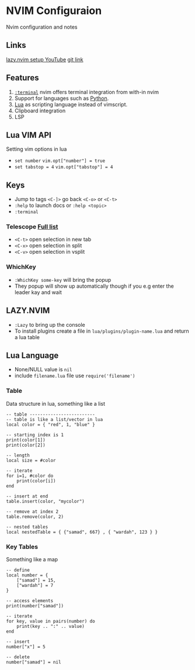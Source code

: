 # NVIM Configuraion
Nvim configuration and notes

## Links
[lazy.nvim setup YouTube](https://www.youtube.com/watch?v=6mxWayq-s9I&t)
[git link](https://github.com/josean-dev/dev-environment-files)

## Features
1. [`:terminal`](https://neovim.io/doc/user/nvim_terminal_emulator.html#terminal) nvim offers terminal integration from with-in nvim
2. Support for languages such as [Python](https://neovim.io/doc/user/provider.html#provider-python).
3. [Lua](https://neovim.io/doc/user/lua.html#lua) as scripting language instead of vimscript.
4. Clipboard integration 
5. LSP

## Lua VIM API
Setting vim options in lua
* `set number` `vim.opt["number"] = true`
* `set tabstop = 4` `vim.opt["tabstop"] = 4`

## Keys
* Jump to tags `<C-]>` go back `<C-o>` or `<C-t>`
* `:help` to launch docs or `:help <topic>`
* `:terminal`

### Telescope [Full list](https://github.com/nvim-telescope/telescope.nvim?tab=readme-ov-file#default-mappings)
* `<C-t>` open selection in new tab
* `<C-x>` open selection in split
* `<C-v>` open selection in vsplit

### WhichKey
* `:WhichKey some-key` will bring the popup
* They popup will show up automatically though if you e.g enter the leader kay and wait

## LAZY.NVIM
* `:Lazy` to bring up the console
* To install plugins create a file in `lua/plugins/plugin-name.lua` and return a lua table

## Lua Language 
* None/NULL value is `nil`
* include `filename.lua` file use `require('filename')`

### Table
Data structure in lua, something like a list
```
-- table -------------------------
-- table is like a list/vector in lua
local color = { "red", 1, "blue" } 

-- starting index is 1
print(color[1])
print(color[2])

-- length
local size = #color

-- iterate
for i=1, #color do
    print(color[i])
end

-- insert at end
table.insert(color, "mycolor")

-- remove at index 2
table.remove(color, 2)

-- nested tables
local nestedTable = { {"samad", 667} , { "wardah", 123 } }
```

### Key Tables
Something like a map
```
-- define
local number = {
    ["samad"] = 15,
    ["wardah"] = 7
}

-- access elements
print(number["samad"])

-- iterate
for key, value in pairs(number) do
    print(key .. ":" .. value)
end

-- insert
number["x"] = 5

-- delete
number["samad"] = nil
```

